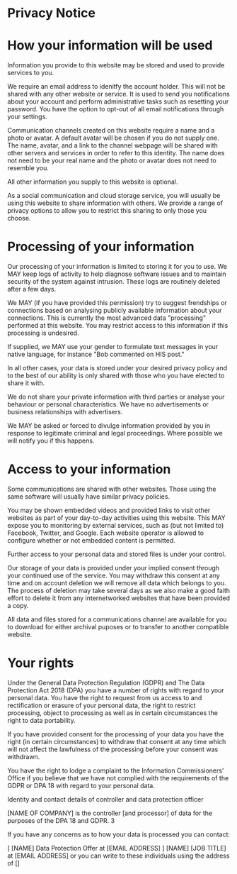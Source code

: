 # Privacy Notice 

How your information will be used
=================================

Information you provide to this website may be stored and used to provide services to you.

We require an email address to idenitfy the account holder. This will not be shared with
any other website or service. It is used to send you notifications about your account and
perform administrative tasks such as resetting your password. You have the option to 
opt-out of all email notifications through your settings. 

Communication channels created on this website require a name and a photo or avatar. A
default avatar will be chosen if you do not supply one. The name, avatar, and a link to 
the channel webpage will be shared with other servers and services in order to refer to
this identity. The name does not need to be your real name and the photo or avatar does
not need to resemble you.

All other information you supply to this website is optional. 

As a social communication and cloud storage service, you will usually be using this website
to share information with others. We provide a range of privacy options to allow you to
restrict this sharing to only those you choose. 


Processing of your information
==============================

Our processing of your information is limited to storing it for you to use. We MAY keep logs
of activity to help diagnose software issues and to maintain security of the system against
intrusion. These logs are routinely deleted after a few days. 

We MAY (if you have provided this permission) try to suggest frendships or connections based
on analysing publicly available information about your connections. This is currently the most
advanced data "processing" performed at this website. You may restrict access to this information
if this processing is undesired. 

If supplied, we MAY use your gender to formulate text messages in your native language, for
instance "Bob commented on HIS post."

In all other cases, your data is stored under your desired privacy policy and to the best
of our ability is only shared with those who you have elected to share it with.  

We do not share your private information with third parties or analyse your behaviour or personal
characteristics. We have no advertisements or business relationships with advertisers.  

We MAY be asked or forced to divulge information provided by you in response to legitimate
criminal and legal proceedings. Where possible we will notify you if this happens. 
  

Access to your information
==========================

Some communications are shared with other websites. Those using the same software will usually 
have similar privacy policies. 


You may be shown embedded videos and provided links to visit other websites as part of your
day-to-day activities using this website. This MAY expose you to monitoring by external services, such
as (but not limited to) Facebook, Twitter, and Google. Each website operator is allowed to configure
whether or not embedded content is permitted.

Further access to your personal data and stored files is under your control.  

Our storage of your data is provided under your implied consent through your continued use of
the service. You may withdraw this consent at any time and on account deletion we will remove
all data which belongs to you. The process of deletion may take several days as we also make a good faith
effort to delete it from any internetworked websites that have been provided a copy. 


All data and files stored for a communications channel are available for you to
download for either archival puposes or to transfer to another compatible website. 



Your rights
===========

Under the General Data Protection Regulation
(GDPR) and The Data Protection Act 2018 
(DPA) you have a number of rights with regard to your personal data. 
You have the right to request from us access to and rectification or erasure of your personal data,
the right to restrict processing, object to processing as well as in certain circumstances the right
to data portability.

If you have provided consent for the processing of your data you have the right (in certain 
circumstances) to withdraw that consent at any time which will not affect the lawfulness of 
the processing before your consent was withdrawn.

You have the right to lodge a complaint to the Information Commissioners’ Office if you 
believe that we have not complied with the requirements of the GDPR or DPA 18 with regard 
to your personal data.

Identity and contact details of controller and data protection officer

[NAME OF COMPANY]
is the controller 
[and processor]
of data for the purposes of the DPA 18 and GDPR. 3

If you have any concerns as to how your data is processed you can contact:

[
[NAME]
Data Protection Offer at 
[EMAIL ADDRESS]
]
[NAME] [JOB TITLE]
at 
[EMAIL ADDRESS]
or you can write to these
individuals using the address of 
[]
